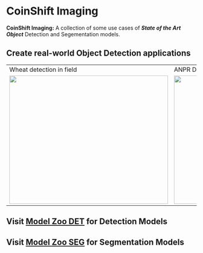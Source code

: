 # CoinShift Imaging

**CoinShift Imaging:** A collection of some use cases of ***State of the Art Object*** Detection and Segementation models.


## Create real-world Object Detection applications 
<table>
  <tr>
    <td>Wheat detection in field</td>
    <td>ANPR Detection</td>
  </tr>
  <tr>
    <td><img src="https://github.com/DARK-art108/CoinShift-Imaging/blob/main/utils/predictions%20(3).jpg" width=420 height=340></td>
    <td><img src="https://github.com/DARK-art108/CoinShift-Imaging/blob/main/utils/Human_Pose.gif" width=420 height=340></td>
  </tr>
</table>
  
  ## **Visit [Model Zoo DET](https://github.com/DARK-art108/CoinShift-Imaging/tree/main/Model%20Zoo%20DET) for Detection Models**
  ## **Visit [Model Zoo SEG](https://github.com/DARK-art108/CoinShift-Imaging/tree/main/Model%20Zoo%20SEG) for Segmentation Models**


